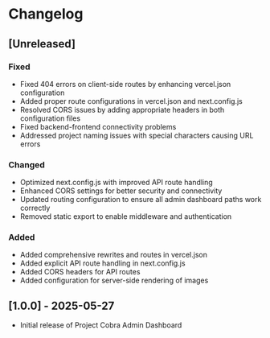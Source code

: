 # Changelog

## [Unreleased]

### Fixed
- Fixed 404 errors on client-side routes by enhancing vercel.json configuration
- Added proper route configurations in vercel.json and next.config.js
- Resolved CORS issues by adding appropriate headers in both configuration files
- Fixed backend-frontend connectivity problems
- Addressed project naming issues with special characters causing URL errors

### Changed
- Optimized next.config.js with improved API route handling
- Enhanced CORS settings for better security and connectivity
- Updated routing configuration to ensure all admin dashboard paths work correctly
- Removed static export to enable middleware and authentication

### Added
- Added comprehensive rewrites and routes in vercel.json
- Added explicit API route handling in next.config.js
- Added CORS headers for API routes
- Added configuration for server-side rendering of images

## [1.0.0] - 2025-05-27
- Initial release of Project Cobra Admin Dashboard

